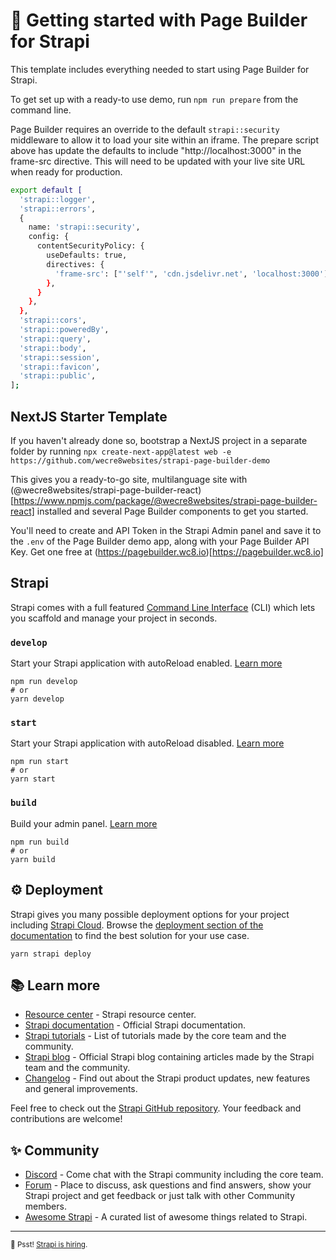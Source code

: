 
# 🚀 Getting started with Page Builder for Strapi

This template includes everything needed to start using Page Builder for Strapi.

To get set up with a ready-to use demo, run `npm run prepare` from the command line.

Page Builder requires an override to the default `strapi::security` middleware to allow it to load your site within an iframe. The prepare script above has update the defaults to include "http://localhost:3000" in the frame-src directive. This will need to be updated with your live site URL when ready for production.

```bash filename="config/middlewares.ts"
export default [
  'strapi::logger',
  'strapi::errors',
  {
    name: 'strapi::security',
    config: {
      contentSecurityPolicy: {
        useDefaults: true,
        directives: {
          'frame-src': ["'self'", 'cdn.jsdelivr.net', 'localhost:3000'],
        },
      }
    },
  },
  'strapi::cors',
  'strapi::poweredBy',
  'strapi::query',
  'strapi::body',
  'strapi::session',
  'strapi::favicon',
  'strapi::public',
];
```

## NextJS Starter Template

If you haven't already done so, bootstrap a NextJS project in a separate folder by running `npx create-next-app@latest web -e https://github.com/wecre8websites/strapi-page-builder-demo`

This gives you a ready-to-go site, multilanguage site with (@wecre8websites/strapi-page-builder-react)[https://www.npmjs.com/package/@wecre8websites/strapi-page-builder-react] installed and several Page Builder components to get you started.

You'll need to create and API Token in the Strapi Admin panel and save it to the `.env` of the Page Builder demo app, along with your Page Builder API Key. Get one free at (https://pagebuilder.wc8.io)[https://pagebuilder.wc8.io]

## Strapi

Strapi comes with a full featured [Command Line Interface](https://docs.strapi.io/dev-docs/cli) (CLI) which lets you scaffold and manage your project in seconds.

### `develop`

Start your Strapi application with autoReload enabled. [Learn more](https://docs.strapi.io/dev-docs/cli#strapi-develop)

```
npm run develop
# or
yarn develop
```

### `start`

Start your Strapi application with autoReload disabled. [Learn more](https://docs.strapi.io/dev-docs/cli#strapi-start)

```
npm run start
# or
yarn start
```

### `build`

Build your admin panel. [Learn more](https://docs.strapi.io/dev-docs/cli#strapi-build)

```
npm run build
# or
yarn build
```

## ⚙️ Deployment

Strapi gives you many possible deployment options for your project including [Strapi Cloud](https://cloud.strapi.io). Browse the [deployment section of the documentation](https://docs.strapi.io/dev-docs/deployment) to find the best solution for your use case.

```
yarn strapi deploy
```

## 📚 Learn more

- [Resource center](https://strapi.io/resource-center) - Strapi resource center.
- [Strapi documentation](https://docs.strapi.io) - Official Strapi documentation.
- [Strapi tutorials](https://strapi.io/tutorials) - List of tutorials made by the core team and the community.
- [Strapi blog](https://strapi.io/blog) - Official Strapi blog containing articles made by the Strapi team and the community.
- [Changelog](https://strapi.io/changelog) - Find out about the Strapi product updates, new features and general improvements.

Feel free to check out the [Strapi GitHub repository](https://github.com/strapi/strapi). Your feedback and contributions are welcome!

## ✨ Community

- [Discord](https://discord.strapi.io) - Come chat with the Strapi community including the core team.
- [Forum](https://forum.strapi.io/) - Place to discuss, ask questions and find answers, show your Strapi project and get feedback or just talk with other Community members.
- [Awesome Strapi](https://github.com/strapi/awesome-strapi) - A curated list of awesome things related to Strapi.

---

<sub>🤫 Psst! [Strapi is hiring](https://strapi.io/careers).</sub>
